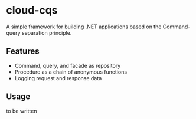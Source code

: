 # cloud-cqs

A simple framework for building .NET applications based on the Command-query separation principle.

## Features

- Command, query, and facade as repository
- Procedure as a chain of anonymous functions
- Logging request and response data

## Usage

to be written
